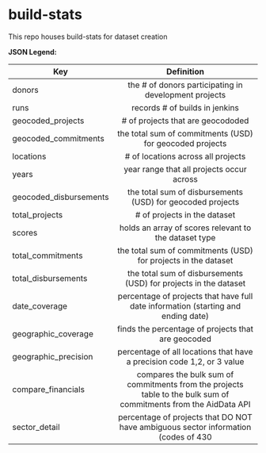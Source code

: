 # build-stats
This repo houses build-stats for dataset creation

**JSON Legend:**

| Key   |      Definition      |
|----------|:-------------:|
| donors | the # of donors participating in development projects |
| runs |    records # of builds in jenkins   |
| geocoded_projects | # of projects that are geocododed |
| geocoded_commitments | the total sum of commitments (USD) for geocoded projects  |
| locations  | # of locations across all projects |
| years | year range that all projects occur across  |
| geocoded_disbursements | the total sum of disbursements (USD) for geocoded projects |
| total_projects | # of projects in the dataset |
| scores | holds an array of scores relevant to the dataset type |
| total_commitments | the total sum of commitments (USD) for projects in the dataset |
| total_disbursements | the total sum of disbursements (USD) for projects in the dataset |
| date_coverage | percentage of projects that have full date information (starting and ending date) |
| geographic_coverage | finds the percentage of projects that are geocoded |
| geographic_precision | percentage of all locations that have a precision code 1,2, or 3 value |
| compare_financials | compares the bulk sum of commitments from the projects table to the bulk sum of commitments from the AidData API |
| sector_detail | percentage of projects that DO NOT have ambiguous sector information (codes of 430|43010|988|99810) |


    
